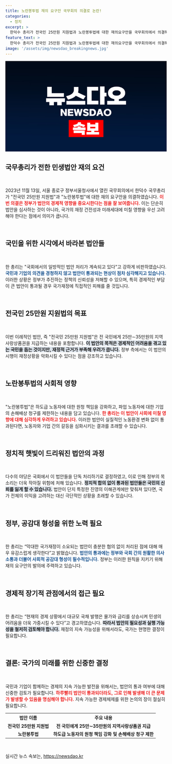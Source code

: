 ```yaml
---
title: 노란봉투법 재의 요구안 국무회의 의결로 논란!
categories:
  - 정치
excerpt: >
  한덕수 총리가 전국민 25만원 지원법과 노란봉투법에 대한 재의요구안을 국무회의에서 의결하며 강하게 반발했다. 일방적 법안 처리가 국가 경제에 부담이라는 경고와 함께, 정부의 실효적인 재정 운용 권한을 강조했다. 이 법안들의 향방이 경제에 미칠 영향은 무엇일까? 클릭해 확인해 보세요!
feature_text: >
  한덕수 총리가 전국민 25만원 지원법과 노란봉투법에 대한 재의요구안을 국무회의에서 의결하며 강하게 반발했다. 일방적 법안 처리가 국가 경제에 부담이라는 경고와 함께, 정부의 실효적인 재정 운용 권한을 강조했다. 이 법안들의 향방이 경제에 미칠 영향은 무엇일까? 클릭해 확인해 보세요!
image: '/assets/img/newsdao_breakingnews.jpg'
---
```


<p><img src="/assets/img/newsdao_breakingnews.jpg" alt="koreaapp 속보" /></p>

<h2 data-ke-size="size26">국무총리가 전한 민생법안 재의 요건</h2>

<p data-ke-size="size16">&nbsp;</p>

<p>2023년 11월 13일, 서울 종로구 정부서울청사에서 열린 국무회의에서 한덕수 국무총리가 "전국민 25만원 지원법"과 "노란봉투법"에 대한 재의 요구안을 의결하였습니다. <b><span style="color: #ee2323;">이번 의결은 정부가 법안의 경제적 영향을 중요시한다는 점을 잘 보여줍니다.</span></b> 이는 단순히 법안을 심사하는 것이 아니라, 국가의 재정 건전성과 미래세대에 미칠 영향을 우선 고려해야 한다는 점에서 의미가 큽니다.</p>

<p data-ke-size="size16">&nbsp;</p>

<h2 data-ke-size="size26">국민을 위한 시각에서 바라본 법안들</h2>

<p data-ke-size="size16">&nbsp;</p>

<p>한 총리는 "국회에서의 일방적인 법안 처리가 계속되고 있다"고 강하게 비판하였습니다. <b><span style="color: #1a5490;">국민과 기업의 의견을 경청하지 않고 법안이 통과되는 현상이 점차 심각해지고 있습니다.</span></b> 이러한 상황은 정부가 추진하는 정책의 신뢰성을 저해할 수 있으며, 특히 경제적인 부담이 큰 법안이 통과될 경우 국가재정에 직접적인 피해를 줄 것입니다.</p>

<p data-ke-size="size16">&nbsp;</p>

<h2 data-ke-size="size26">전국민 25만원 지원법의 목표</h2>

<p data-ke-size="size16">&nbsp;</p>

<p>이번 이례적인 법안, 즉 "전국민 25만원 지원법"은 전 국민에게 25만∼35만원의 지역사랑상품권을 지급하는 내용을 포함합니다. <b><span style="background-color: #21538527;">이 법안의 목적은 경제적인 어려움을 겪고 있는 국민을 돕는 것이지만, 재정적 근거가 부족해 우려가 큽니다.</span></b> 정부 측에서는 이 법안의 시행이 재정상황을 악화시킬 수 있다는 점을 강조하고 있습니다.</p>

<p data-ke-size="size16">&nbsp;</p>

<h2 data-ke-size="size26">노란봉투법의 사회적 영향</h2>

<p data-ke-size="size16">&nbsp;</p>

<p>"노란봉투법"은 하도급 노동자에 대한 원청 책임을 강화하고, 파업 노동자에 대한 기업의 손해배상 청구를 제한하는 내용을 담고 있습니다. <b><span style="color: #ee2323;">한 총리는 이 법안이 사회에 미칠 영향에 대해 심각하게 우려하고 있습니다.</span></b> 이러한 법안이 실질적인 노동환경 변화 없이 통과된다면, 노동자와 기업 간의 갈등을 심화시키는 결과를 초래할 수 있습니다.</p>

<p data-ke-size="size16">&nbsp;</p>

<h2 data-ke-size="size26">정치적 햇빛이 드리워진 법안의 과정</h2>

<p data-ke-size="size16">&nbsp;</p>

<p>다수의 야당은 국회에서 이 법안들을 단독 처리하기로 결정하였고, 이로 인해 정부의 목소리는 더욱 작아질 위험에 처해 있습니다. <b><span style="background-color: #21538527;">정치적 합의 없이 통과된 법안들은 국민의 신뢰를 잃게 할 수 있습니다.</span></b> 법안이 단지 특정한 진영의 이해관계에만 맞춰져 있다면, 국가 전체의 이익을 고려하는 대신 극단적인 상황을 초래할 수 있습니다.</p>

<p data-ke-size="size16">&nbsp;</p>

<h2 data-ke-size="size26">정부, 공감대 형성을 위한 노력 필요</h2>

<p data-ke-size="size16">&nbsp;</p>

<p>한 총리는 “막대한 국가재정이 소요되는 법안이 충분한 협의 없이 처리된 점에 대해 매우 유감스럽게 생각한다”고 밝혔습니다. <b><span style="color: #1a5490;">법안의 통과에는 정부와 국회 간의 원활한 의사소통과 더불어 사회적 공감대 형성이 필수적입니다.</span></b> 정부는 이러한 원칙을 지키기 위해 재의 요구안의 발의에 주력하고 있습니다.</p>

<p data-ke-size="size16">&nbsp;</p>

<h2 data-ke-size="size26">경제적 장기적 관점에서의 접근 필요</h2>

<p data-ke-size="size16">&nbsp;</p>

<p>한 총리는 “현재의 경제 상황에서 대규모 국채 발행은 물가와 금리를 상승시켜 민생의 어려움을 더욱 가중시킬 수 있다”고 경고하였습니다. <b><span style="background-color: #21538527;">따라서 법안의 필요성과 실행 가능성을 철저히 검토해야 합니다.</span></b> 재정의 지속 가능성을 위해서라도, 국가는 현명한 결정이 필요합니다.</p>

<p data-ke-size="size16">&nbsp;</p>

<h2 data-ke-size="size26">결론: 국가의 미래를 위한 신중한 결정</h2>

<p data-ke-size="size16">&nbsp;</p>

<p>국민과 기업이 함께하는 경제의 지속 가능한 발전을 위해서는, 법안의 통과 여부에 대해 신중한 검토가 필요합니다. <b><span style="color: #ee2323;">하루빨리 법안이 통과되더라도, 그로 인해 발생해 더 큰 문제가 발생할 수 있음을 명심해야 합니다.</span></b> 지속 가능한 경제체제를 위한 논의의 장이 절실히 필요합니다. </p>

<table style="width: 800px; margin: 0 auto;"> 
    <tr> 
        <th style="text-align: center;">법안 이름</th> 
        <th style="text-align: center;">주요 내용</th> 
    </tr> 
    <tr> 
        <td style="text-align: center; height: 17px;"><b>전국민 25만원 지원법</b></td> 
        <td style="text-align: center; height: 17px;"><b>전 국민에게 25만∼35만원의 지역사랑상품권 지급</b></td> 
    </tr> 
    <tr> 
        <td style="text-align: center; height: 17px;"><b>노란봉투법</b></td> 
        <td style="text-align: center; height: 17px;"><b>하도급 노동자의 원청 책임 강화 및 손해배상 청구 제한</b></td> 
    </tr> 
</table>

<p data-ke-size="size16">&nbsp;</p>
실시간 뉴스 속보는, <a href="https://newsdao.kr" rel="dofollow">https://newsdao.kr</a>


